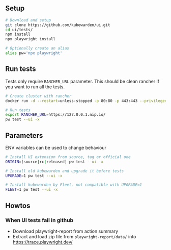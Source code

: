 ## Setup

```bash
# Download and setup
git clone https://github.com/kubewarden/ui.git
cd ui/tests/
npm install
npx playwright install

# Optionally create an alias
alias pw='npx playwright'
```

## Run tests

Tests only require `RANCHER_URL` parameter.
This should be clean rancher if you want to run all the tests.

```bash
# Create cluster with rancher
docker run -d --restart=unless-stopped -p 80:80 -p 443:443 --privileged -e CATTLE_BOOTSTRAP_PASSWORD=sa rancher/rancher:latest

# Run tests
export RANCHER_URL=https://127.0.0.1.nip.io/
pw test --ui -x
```


## Parameters

ENV variables can be used to change behaviour

```bash
# Install UI extension from source, tag or official one
ORIGIN=[source|rc|released] pw test --ui -x

# Install old kubewarden and upgrade it before tests
UPGRADE=1 pw test --ui -x

# Install kubewarden by Fleet, not compatible with UPGRADE=1
FLEET=1 pw test --ui -x
```

## Howtos

### When UI tests fail in github

- Download playwright-report from action summary
- Extract and load zip file from `playwright-report/data/` into https://trace.playwright.dev/

